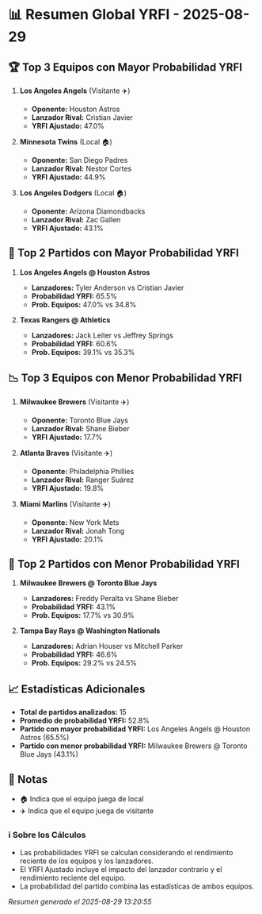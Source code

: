 # 📊 Resumen Global YRFI - 2025-08-29

## 🏆 Top 3 Equipos con Mayor Probabilidad YRFI

1. **Los Angeles Angels** (Visitante ✈️)
   - **Oponente:** Houston Astros
   - **Lanzador Rival:** Cristian Javier
   - **YRFI Ajustado:** 47.0%

2. **Minnesota Twins** (Local 🏠)
   - **Oponente:** San Diego Padres
   - **Lanzador Rival:** Nestor Cortes
   - **YRFI Ajustado:** 44.9%

3. **Los Angeles Dodgers** (Local 🏠)
   - **Oponente:** Arizona Diamondbacks
   - **Lanzador Rival:** Zac Gallen
   - **YRFI Ajustado:** 43.1%

## 🎯 Top 2 Partidos con Mayor Probabilidad YRFI

1. **Los Angeles Angels @ Houston Astros**
   - **Lanzadores:** Tyler Anderson vs Cristian Javier
   - **Probabilidad YRFI:** 65.5%
   - **Prob. Equipos:** 47.0% vs 34.8%

2. **Texas Rangers @ Athletics**
   - **Lanzadores:** Jack Leiter vs Jeffrey Springs
   - **Probabilidad YRFI:** 60.6%
   - **Prob. Equipos:** 39.1% vs 35.3%

## 📉 Top 3 Equipos con Menor Probabilidad YRFI

1. **Milwaukee Brewers** (Visitante ✈️)
   - **Oponente:** Toronto Blue Jays
   - **Lanzador Rival:** Shane Bieber
   - **YRFI Ajustado:** 17.7%

2. **Atlanta Braves** (Visitante ✈️)
   - **Oponente:** Philadelphia Phillies
   - **Lanzador Rival:** Ranger Suárez
   - **YRFI Ajustado:** 19.8%

3. **Miami Marlins** (Visitante ✈️)
   - **Oponente:** New York Mets
   - **Lanzador Rival:** Jonah Tong
   - **YRFI Ajustado:** 20.1%

## 🛑 Top 2 Partidos con Menor Probabilidad YRFI

1. **Milwaukee Brewers @ Toronto Blue Jays**
   - **Lanzadores:** Freddy Peralta vs Shane Bieber
   - **Probabilidad YRFI:** 43.1%
   - **Prob. Equipos:** 17.7% vs 30.9%

2. **Tampa Bay Rays @ Washington Nationals**
   - **Lanzadores:** Adrian Houser vs Mitchell Parker
   - **Probabilidad YRFI:** 46.6%
   - **Prob. Equipos:** 29.2% vs 24.5%

## 📈 Estadísticas Adicionales

- **Total de partidos analizados:** 15
- **Promedio de probabilidad YRFI:** 52.8%
- **Partido con mayor probabilidad YRFI:** Los Angeles Angels @ Houston Astros (65.5%)
- **Partido con menor probabilidad YRFI:** Milwaukee Brewers @ Toronto Blue Jays (43.1%)

## 📝 Notas

- 🏠 Indica que el equipo juega de local
- ✈️ Indica que el equipo juega de visitante

### ℹ️ Sobre los Cálculos
- Las probabilidades YRFI se calculan considerando el rendimiento reciente de los equipos y los lanzadores.
- El YRFI Ajustado incluye el impacto del lanzador contrario y el rendimiento reciente del equipo.
- La probabilidad del partido combina las estadísticas de ambos equipos.

*Resumen generado el 2025-08-29 13:20:55*